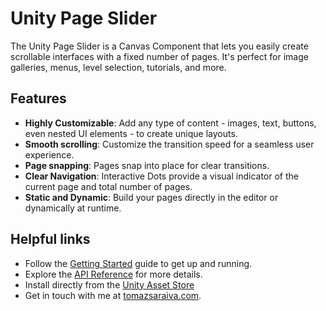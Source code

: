 # Unity Page Slider

The Unity Page Slider is a Canvas Component that lets you easily create scrollable interfaces with a fixed number of pages. It's perfect for image galleries, menus, level selection, tutorials, and more.

## Features

- **Highly Customizable**: Add any type of content - images, text, buttons, even nested UI elements - to create unique layouts.
- **Smooth scrolling**: Customize the transition speed for a seamless user experience.
- **Page snapping**: Pages snap into place for clear transitions.
- **Clear Navigation**: Interactive Dots provide a visual indicator of the current page and total number of pages.
- **Static and Dynamic**: Build your pages directly in the editor or dynamically at runtime.

## Helpful links

- Follow the [Getting Started](https://tomazsaraiva.github.io/unity-canvas-page-slider/docs/getting-started.html) guide to get up and running.
- Explore the [API Reference](https://tomazsaraiva.github.io/unity-canvas-page-slider/api/TS.PageSlider.html) for more details.
- Install directly from the [Unity Asset Store](https://assetstore.unity.com/packages/slug/241341)
- Get in touch with me at [tomazsaraiva.com](https://tomazsaraiva.com).

